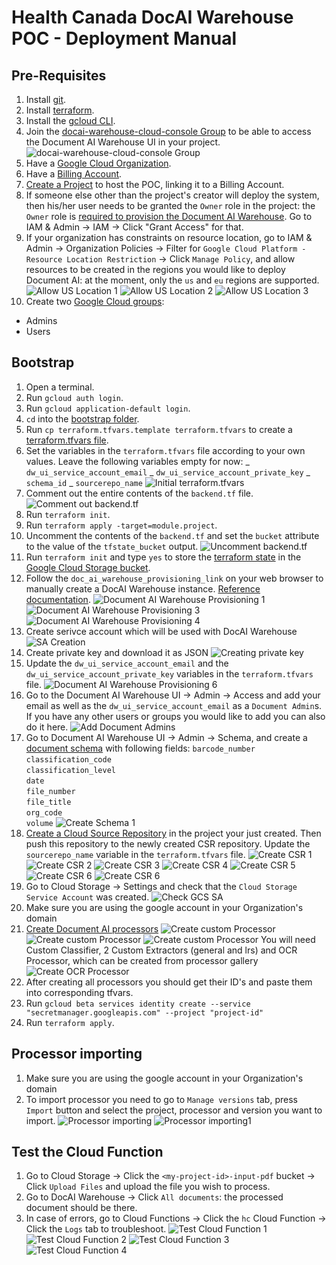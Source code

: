 # Health Canada DocAI Warehouse POC - Deployment Manual

## Pre-Requisites

1. Install [git](https://git-scm.com/book/en/v2/Getting-Started-Installing-Git).
1. Install [terraform](https://developer.hashicorp.com/terraform/downloads).
1. Install the [gcloud CLI](https://cloud.google.com/sdk/docs/install).
1. Join the [docai-warehouse-cloud-console Group](https://groups.google.com/g/docai-warehouse-cloud-console-ui) to be able to access the Document AI Warehouse UI in your project.
   ![docai-warehouse-cloud-console Group](./images/docai-warehouse-onestack-ui.png "docai-warehouse-cloud-console Group")
1. Have a [Google Cloud Organization](https://cloud.google.com/resource-manager/docs/creating-managing-organization).
1. Have a [Billing Account](https://cloud.google.com/billing/docs/how-to/manage-billing-account).
1. [Create a Project](https://cloud.google.com/resource-manager/docs/creating-managing-projects#creating_a_project) to host the POC, linking it to a Billing Account.
1. If someone else other than the project's creator will deploy the system, then his/her user needs to be granted the `Owner` role in the project: the `Owner` role is [required to provision the Document AI Warehouse](https://cloud.google.com/document-warehouse/docs/quickstart#provision-cloud-console). Go to IAM & Admin -> IAM -> Click "Grant Access" for that.
1. If your organization has constraints on resource location, go to IAM & Admin -> Organization Policies -> Filter for `Google Cloud Platform - Resource Location Restriction` -> Click `Manage Policy`, and allow resources to be created in the regions you would like to deploy Document AI: at the moment, only the `us` and `eu` regions are supported.
   ![Allow US Location 1](./images/org-policy-allow-us-1.png "Allow US Location 1")
   ![Allow US Location 2](./images/org-policy-allow-us-2.png "Allow US Location 2")
   ![Allow US Location 3](./images/org-policy-allow-us-3.png "Allow US Location 3")
1. Create two [Google Cloud groups](https://cloud.google.com/iam/docs/groups-in-cloud-console):

- Admins
- Users

## Bootstrap

1. Open a terminal.
1. Run `gcloud auth login`.
1. Run `gcloud application-default login`.
1. `cd` into the [bootstrap folder](../infra/deployment/terraform/bootstrap).
1. Run `cp terraform.tfvars.template terraform.tfvars` to create a [terraform.tfvars file](infra/deployment/terraform/bootstrap).
1. Set the variables in the `terraform.tfvars` file according to your own values. Leave the following variables empty for now:
   _ `dw_ui_service_account_email`
   _ `dw_ui_service_account_private_key`
   _ `schema_id`
   _ `sourcerepo_name`
   ![Initial terraform.tfvars](./images/initial-terraform-tfvars.png "Initial terraform.tfvars")
1. Comment out the entire contents of the `backend.tf` file.
   ![Comment out backend.tf](./images/comment-out-backend-tf.png "Comment out backend.tf")
1. Run `terraform init`.
1. Run `terraform apply -target=module.project`.
1. Uncomment the contents of the `backend.tf` and set the `bucket` attribute to the value of the `tfstate_bucket` output.
   ![Uncomment backend.tf](./images/uncomment-backend-tf.png "Uncomment backend.tf")
1. Run `terraform init` and type `yes` to store the [terraform state](https://developer.hashicorp.com/terraform/language/state) in the [Google Cloud Storage bucket](https://developer.hashicorp.com/terraform/language/settings/backends/gcs).
1. Follow the `doc_ai_warehouse_provisioning_link` on your web browser to manually create a DocAI Warehouse instance. [Reference documentation](https://cloud.google.com/document-warehouse/docs/quickstart#provision-cloud-console).
   ![Document AI Warehouse Provisioning 1](./images/document-ai-warehouse-provisioning-1.png "Document AI Warehouse Provisioning 1")
   <!-- ![Document AI Warehouse Provisioning 2](./images/document-ai-warehouse-provisioning-2.png "Document AI Warehouse Provisioning 2") -->
   ![Document AI Warehouse Provisioning 3](./images/document-ai-warehouse-provisioning-3.png "Document AI Warehouse Provisioning 3")
   ![Document AI Warehouse Provisioning 4](./images/document-ai-warehouse-provisioning-4.png "Document AI Warehouse Provisioning 4")
   <!-- ![Document AI Warehouse Provisioning 5](./images/document-ai-warehouse-provisioning-5.png "Document AI Warehouse Provisioning 5") -->
1. Create serivce account which will be used with DocAI Warehouse
   ![SA Creation](./images/sa-create.png "SA Creation")
1. Create private key and download it as JSON
   ![Creating private key](./images/get-key.png "Creating private key") 
1.  Update the `dw_ui_service_account_email` and the `dw_ui_service_account_private_key` variables in the `terraform.tfvars` file.
   ![Document AI Warehouse Provisioning 6](./images/document-ai-warehouse-provisioning-6.png "Document AI Warehouse Provisioning 6")
1. Go to the Document AI Warehouse UI -> Admin -> Access and add your email as well as the `dw_ui_service_account_email` as a `Document Admin`s. If you have any other users or groups you would like to add you can also do it here.
   ![Add Document Admins](./images/add-document-admins.png "Add Document Admins")
1. Go to Document AI Warehouse UI -> Admin -> Schema, and create a [document schema](https://cloud.google.com/document-warehouse/docs/manage-document-schemas) with following fields: 
      `barcode_number`	
      `classification_code`		
      `classification_level`		
      `date`		
      `file_number`		
      `file_title`		
      `org_code`		
      `volume`
   ![Create Schema 1](./images/schema.png "Create Schema 1")
1. [Create a Cloud Source Repository](https://cloud.google.com/source-repositories/docs/creating-an-empty-repository#gcloud) in the project your just created. Then push this repository to the newly created CSR repository. Update the `sourcerepo_name` variable in the `terraform.tfvars` file.
   ![Create CSR 1](./images/create-csr-1.png "Create CSR 1")
   ![Create CSR 2](./images/create-csr-2.png "Create CSR 2")
   ![Create CSR 3](./images/create-csr-3.png "Create CSR 3")
   ![Create CSR 4](./images/create-csr-4.png "Create CSR 4")
   ![Create CSR 5](./images/create-csr-5.png "Create CSR 5")
   ![Create CSR 6](./images/create-csr-6.png "Create CSR 6")
   ![Create CSR 6](./images/create-csr-7.png "Create CSR 7")
1. Go to Cloud Storage -> Settings and check that the `Cloud Storage Service Account` was created.
   ![Check GCS SA](./images/check-gcs-sa.png "Create GCS SA")
1. Make sure you are using the google account in your Organization's domain
1. [Create Document AI processors](https://cloud.google.com/document-ai/docs/processors-list)
   ![Create custom Processor](./images/create-custom-processor.png "Create custom processor")
   ![Create custom Processor](./images/create-custom-processor1.png "Create custom processor")
   ![Create custom Processor](./images/create-custom-processor2.png "Create custom processor")
   You will need Custom Classifier, 2 Custom Extractors (general and lrs) and OCR Processor, which can be created from processor gallery
   ![Create OCR Processor](./images/create-custom-processor3.png "Create OCR processor")
1. After creating all processors you should get their ID's and paste them into corresponding tfvars.
1. Run `gcloud beta services identity create --service "secretmanager.googleapis.com" --project "project-id"`
1. Run `terraform apply`.

## Processor importing
1. Make sure you are using the google account in your Organization's domain 
1. To import processor you need to go to `Manage versions` tab, press `Import` button and select the project, processor and version you want to import.
![Processor importing](./images/import-processor.png "Processor importing")
![Processor importing1](./images/import-processor1.png "Processor importing1")

## Test the Cloud Function

1. Go to Cloud Storage -> Click the `<my-project-id>-input-pdf` bucket -> Click `Upload Files` and upload the file you wish to process.
1. Go to DocAI Warehouse -> Click `All documents`: the processed document should be there.
1. In case of errors, go to Cloud Functions -> Click the `hc` Cloud Function -> Click the `Logs` tab to troubleshoot.
   ![Test Cloud Function 1](./images/test-cloud-function-1.png "Test Cloud Function 1")
   ![Test Cloud Function 2](./images/test-cloud-function-2.png "Test Cloud Function 2")
   ![Test Cloud Function 3](./images/test-cloud-function-3.png "Test Cloud Function 3")
   ![Test Cloud Function 4](./images/test-cloud-function-4.png "Test Cloud Function 4")
